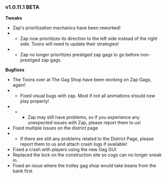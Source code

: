 ### v1.0.11.1 BETA

**Tweaks**
- Zap's prioritization mechanics have been reworked!
- - Zap now prioritizes its direction to the left side instead of the right side. Toons will need to update their strategies!
- - Zap no longer prioritizes prestiged zap gags to go before non-prestiged zap gags.

**Bugfixes**
- The Toons over at The Gag Shop have been working on Zap Gags, again!
- - Fixed visual bugs with zap. Most if not all animations should now play properly!
- - - Zap may still have problems, so if you experience any unexpected issues with Zap, please report them to us!
- Fixed multiple issues on the district page
- - If there are still any problems related to the District Page, please report them to us and attach crash logs if available!
- Fixed a crash with players using the new Gag GUI
- Replaced the lock on the construction site so cogs can no longer sneak in.
- Fixed an issue where the trolley gag shop would take beans from the bank first